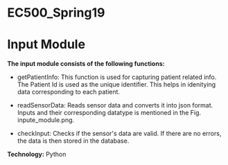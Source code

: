 # EC500_Spring19

Input Module
================
**The input module consists of the following functions:**

  * getPatientInfo: This function is used for capturing patient related info. The Patient Id is used as the unique identifier. This helps in idenitying data corresponding to each patient.

  * readSensorData: Reads sensor data and converts it into json format. Inputs and their corresponding datatype is mentioned in the Fig. inpute_module.png. 

  * checkInput: Checks if the sensor's data are valid. If there are no errors, the data is then stored in the database. 

**Technology:**
Python

